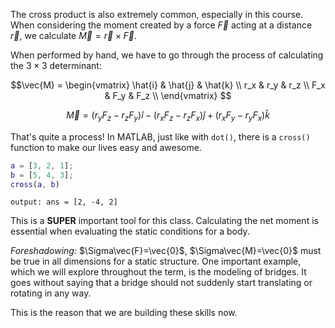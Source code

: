 The cross product is also extremely common, especially in this course. When considering the moment created by a force $\vec{F}$ acting at a distance $\vec{r}$, we calculate $\vec{M} = \vec{r} \times \vec{F}$.

When performed by hand, we have to go through the process of calculating the $3 \times 3$ determinant:

$$\vec{M} = 
\begin{vmatrix}
\hat{i} & \hat{j} & \hat{k} \\
r_x & r_y & r_z \\
F_x & F_y & F_z \\
\end{vmatrix}
$$

$$\vec{M} = 
\left(r_yF_z - r_zF_y\right)\hat{i} - \left(r_xF_z - r_zF_x\right)\hat{j} + \left(r_xF_y - r_yF_x\right)\hat{k}
$$

That's quite a process! In MATLAB, just like with `dot()`, there is a `cross()` function to make our lives easy and awesome.

```MATLAB
a = [3, 2, 1];
b = [5, 4, 3];
cross(a, b)
```

`output: ans = [2, -4, 2]`

This is a **SUPER** important tool for this class. Calculating the net moment is essential when evaluating the static conditions for a body.

*Foreshadowing:* $\Sigma\vec{F}=\vec{0}$, $\Sigma\vec{M}=\vec{0}$ must be true in all dimensions for a static structure. One important example, which we will explore throughout the term, is the modeling of bridges. It goes without saying that a bridge should not suddenly start translating or rotating in any way.

This is the reason that we are building these skills now.